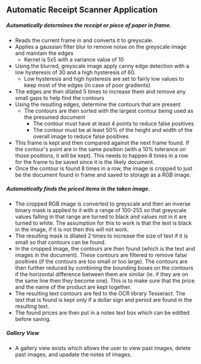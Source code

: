 ## Automatic Receipt Scanner Application

##### Automatically determines the receipt or piece of paper in frame.
- Reads the current frame in and converts it to greyscale.
- Applies a gaussian filter blur to remove noise on the greyscale image and maintain the edges
    - Kernel is 5x5 with a variance value of 10
- Using the blurred, greyscale image apply canny edge detection with a low hysteresis of 30 and a high hysteresis of 60.
	- Low hysteresis and high hysteresis are set to fairly low values to keep most of the edges (in case of poor gradients)
- The edges are then dilated 5 times to increase them and remove any small gaps to help find the contours
- Using the resulting edges, determine the contours that are present
	- The contours are then sorted with the largest contour being used as the presumed document
		- The contour must have at least 4 points to reduce false positives
		- The contour must be at least 50% of the height and width of the overall image to reduce false positives
- This frame is kept and then compared against the next frame found. If the contour's point are in the same position (with a 10% tolerance on those positions, it will be kept). This needs to happen 8 times in a row for the frame to be saved since it is the likely document.
- Once the contour is found 8 times in a row, the image is cropped to just be the document found in frame and saved to storage as a RGB image.

##### Automatically finds the priced items in the taken image.
- The cropped RGB image is converted to greyscale and then an inverse binary mask is applied to it with a range of 100-255 so that greyscale values falling in that range are turned to black and values not in it are turned to white. The assumption for this to work is that the text is black in the image, if it is not then this will not work.
- The resulting mask is dilated 2 times to increase the size of text if it is small so that contours can be found.
- In the cropped image, the contours are then found (which is the text and images in the document). These contours are filtered to remove false positives (if the contours are too small or too large). The contours are then further reduced by combining the bounding boxes on the contours if the horizontal difference between them are similar (ie. if they are on the same line then they become one). This is to make sure that the price and the name of the product are kept together.
- The resulting text contours are fed to the OCR library Tesseract. The text that is found is kept only if a dollar sign and period are found in the resulting text.
- The found prices are then put in a notes text box which can be editted before saving.

##### Gallery View
- A gallery view exists which allows the user to view past images, delete past images, and upadate the notes of images.
